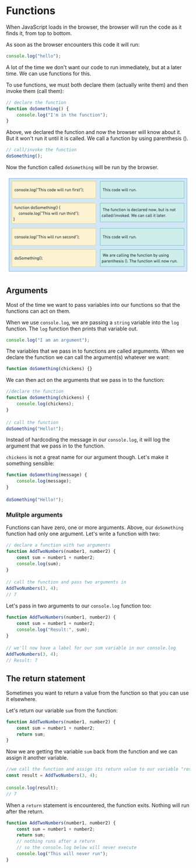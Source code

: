 # Functions

When JavaScript loads in the browser, the browser will run the code as it finds it, from top to bottom.

As soon as the browser encounters this code it will run:

```js
console.log("hello");
```

A lot of the time we don't want our code to run immediately, but at a later time. We can use functions for this.

To use functions, we must both declare them (actually write them) and then invoke them (call them):

```js
// declare the function
function doSomething() {
    console.log("I'm in the function");
}
```

Above, we declared the function and now the browser will know about it. But it won't run it until it is called. We call a function by using parenthesis ().

```js
// call/invoke the function
doSomething();
```

Now the function called `doSomething` will be run by the browser.

![Functions](images/functions-1.png)

## Arguments

Most of the time we want to pass variables into our functions so that the functions can act on them.

When we use `console.log`, we are passing a `string` variable into the `log` function. The `log` function then prints that variable out.

```js
console.log("I am an argument");
```

The variables that we pass in to functions are called arguments. When we declare the function we can call the argument(s) whatever we want:

```js
function doSomething(chickens) {}
```

We can then act on the arguments that we pass in to the function:

```js
//declare the function
function doSomething(chickens) {
    console.log(chickens);
}

// call the function
doSomething("Hello!");
```

Instead of hardcoding the message in our `console.log`, it will log the argument that we pass in to the function.

`chickens` is not a great name for our argument though. Let's make it something sensible:

```js
function doSomething(message) {
    console.log(message);
}

doSomething("Hello!");
```

### Mulitple arguments

Functions can have zero, one or more arguments. Above, our `doSomething` function had only one argument. Let's write a function with two:

```js
// declare a function with two arguments
function AddTwoNumbers(number1, number2) {
    const sum = number1 + number2;
    console.log(sum);
}

// call the function and pass two arguments in
AddTwoNumbers(3, 4);
// 7
```

Let's pass in two arguments to our `console.log` function too:

```js
function AddTwoNumbers(number1, number2) {
    const sum = number1 + number2;
    console.log("Result:", sum);
}

// we'll now have a label for our sum variable in our console.log
AddTwoNumbers(3, 4);
// Result: 7
```

## The return statement

Sometimes you want to return a value from the function so that you can use it elsewhere.

Let's return our variable `sum` from the function:

```js
function AddTwoNumbers(number1, number2) {
    const sum = number1 + number2;
    return sum;
}
```

Now we are getting the variable `sum` back from the function and we can assign it another variable.

```js
//we call the function and assign its return value to our variable "result"
const result = AddTwoNumbers(3, 4);

console.log(result);
// 7
```

When a `return` statement is encountered, the function exits. Nothing will run after the return.

```js
function AddTwoNumbers(number1, number2) {
    const sum = number1 + number2;
    return sum;
    // nothing runs after a return
    // so the console.log below will never execute
    console.log("This will never run");
}
```
